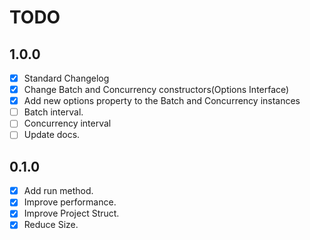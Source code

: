 # TODO

## 1.0.0

- [x] Standard Changelog
- [x] Change Batch and Concurrency constructors(Options Interface)
- [x] Add new options property to the Batch and Concurrency instances 
- [ ] Batch interval.
- [ ] Concurrency interval
- [ ] Update docs.

## 0.1.0

- [x] Add run method.
- [x] Improve performance.
- [x] Improve Project Struct.
- [x] Reduce Size.
